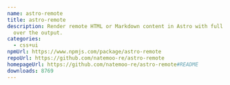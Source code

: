 ```yaml
---
name: astro-remote
title: astro-remote
description: Render remote HTML or Markdown content in Astro with full control
  over the output.
categories:
  - css+ui
npmUrl: https://www.npmjs.com/package/astro-remote
repoUrl: https://github.com/natemoo-re/astro-remote
homepageUrl: https://github.com/natemoo-re/astro-remote#README
downloads: 8769
---
```

